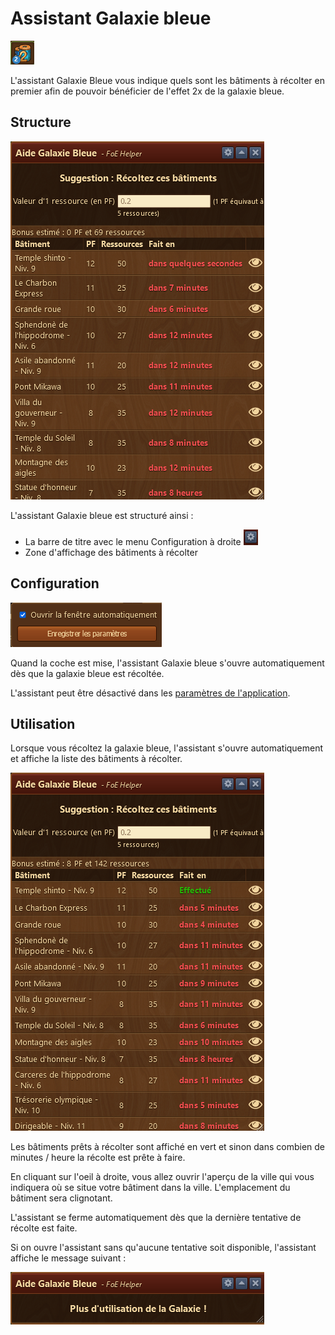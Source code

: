 # Assistant Galaxie bleue

![Îcone](./.images/icon_001.png)

L'assistant Galaxie Bleue vous indique quels sont les bâtiments à récolter en premier afin de pouvoir bénéficier de l'effet 2x de la galaxie bleue.

## Structure

![Structure](./.images/structure.png)

L'assistant Galaxie bleue est structuré ainsi :

* La barre de titre avec le menu Configuration à droite ![](./.images/Icon_param.png)
* Zone d'affichage des bâtiments à récolter

## <a name="Configuration"></a>Configuration

![Configuration](./.images/parametre.png)

Quand la coche est mise, l'assistant Galaxie bleue s'ouvre automatiquement dès que la galaxie bleue est récoltée.

L'assistant peut être désactivé dans les [paramètres de l'application](../parametres/README.md).

## Utilisation

Lorsque vous récoltez la galaxie bleue, l'assistant s'ouvre automatiquement et affiche la liste des bâtiments à récolter.

![Liste des bâtiments à récolter](./.images/screenshot_001.png)

Les bâtiments prêts à récolter sont affiché en vert et sinon dans combien de minutes / heure la récolte est prête à faire.

En cliquant sur l'oeil à droite, vous allez ouvrir l'aperçu de la ville qui vous indiquera où se situe votre bâtiment dans la ville. L'emplacement du bâtiment sera clignotant.


L'assistant se ferme automatiquement dès que la dernière tentative de récolte est faite.


Si on ouvre l'assistant sans qu'aucune tentative soit disponible, l'assistant affiche le message suivant :

![Plus d'utilisation](./.images/screenshot_002.png)

